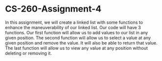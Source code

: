 # CS-260-Assignment-4

In this assignment, we will create a linked list with some functions to enhance the maneuverability of our linked list. 
Our code will have 3 functions. Our first function will allow us to add values to our list in any given position. 
The second function will allow us to select a value at any given position and remove the value. It will also be able to return that value. 
The last function will allow us to view any value at any position without deleting or removing it. 
